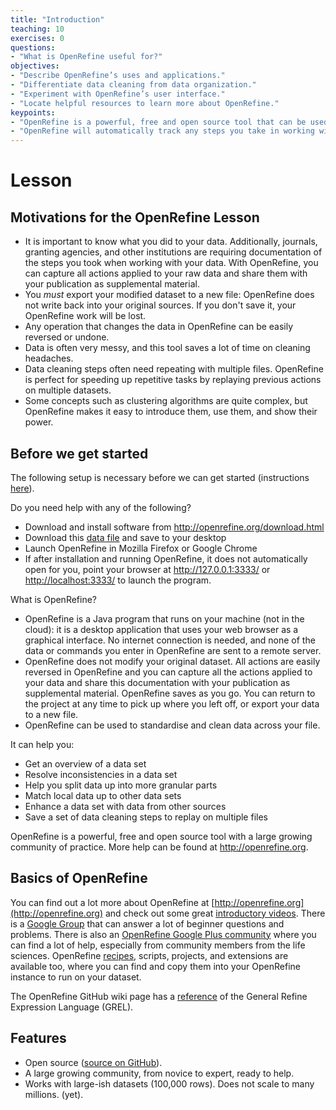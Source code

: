 ```yaml
---
title: "Introduction"
teaching: 10
exercises: 0
questions:
- "What is OpenRefine useful for?"
objectives:
- "Describe OpenRefine’s uses and applications."
- "Differentiate data cleaning from data organization."
- "Experiment with OpenRefine’s user interface."
- "Locate helpful resources to learn more about OpenRefine."
keypoints:
- "OpenRefine is a powerful, free and open source tool that can be used for data cleaning."
- "OpenRefine will automatically track any steps you take in working with your data."
---
```


# Lesson

## Motivations for the OpenRefine Lesson


- It is important to know what you did to your data. Additionally, journals,
  granting agencies, and other institutions are requiring documentation of the
  steps you took when working with your data. With OpenRefine, you can capture
  all actions applied to your raw data and share them with your publication as
  supplemental material.
- You *must* export your modified dataset to a new file: OpenRefine does not
  write back into your original sources. If you don't save it, your OpenRefine
  work will be lost.
- Any operation that changes the data in OpenRefine can be easily reversed or
  undone.
- Data is often very messy, and this tool saves a lot of time on cleaning
  headaches.
- Data cleaning steps often need repeating with multiple files. OpenRefine is
  perfect for speeding up repetitive tasks by replaying previous actions on
  multiple datasets.
- Some concepts such as clustering algorithms are quite complex, but OpenRefine
  makes it easy to introduce them, use them, and show their power.
 
## Before we get started


The following setup is necessary before we can get started (instructions [here](../setup.html)).

Do you need help with any of the following?

- Download and install software from <http://openrefine.org/download.html>
- Download this [data file](https://ndownloader.figshare.com/files/7823341) and save to your desktop
- Launch OpenRefine in Mozilla Firefox or Google Chrome
- If after installation and running OpenRefine, it does not automatically open for you, point your browser at <http://127.0.0.1:3333/> or <http://localhost:3333/> to launch the program.


What is OpenRefine?

  - OpenRefine is a Java program that runs on your machine (not in the cloud): it is a desktop application that uses your web browser as a graphical interface. No internet connection is needed, and none of the data or commands you enter in OpenRefine are sent to a remote server.
  - OpenRefine does not modify your original dataset. All actions are easily reversed in OpenRefine and you can capture all the actions applied to your data and share this documentation with your publication as supplemental material. OpenRefine saves as you go. You can return to the project at any time to pick up where you left off, or export your data to a new file.
 - OpenRefine can be used to standardise and clean data across your file.
    
It can help you:

- Get an overview of a data set
- Resolve inconsistencies in a data set
- Help you split data up into more granular parts
- Match local data up to other data sets
- Enhance a data set with data from other sources
- Save a set of data cleaning steps to replay on multiple files


OpenRefine is a powerful, free and open source tool with a large growing community of practice. More help can be found at <http://openrefine.org>.



## Basics of OpenRefine

You can find out a lot more about OpenRefine at [http://openrefine.org](http://openrefine.org) and check out some great [introductory videos](https://www.youtube.com/channel/UCqwSVsJ8CWD9pQUZDbJC1ew). There is a [Google Group](https://groups.google.com/forum/?hl=en#!forum/openrefine) that can answer a lot of beginner questions and problems. There is also an [OpenRefine Google Plus community](https://plus.google.com/communities/117280693504889048168) where you can find a lot of help, especially from community members from the life sciences. OpenRefine [recipes](https://github.com/OpenRefine/OpenRefine/wiki/Recipes), scripts, projects, and extensions are available too, where you can find and copy them into your OpenRefine instance to run on your dataset.

The OpenRefine GitHub wiki page has a [reference](https://github.com/OpenRefine/OpenRefine/wiki/GREL-Functions) of the General Refine Expression Language (GREL).

## Features

* Open source ([source on GitHub](https://github.com/OpenRefine/OpenRefine)).
* A large growing community, from novice to expert, ready to help.
* Works with large-ish datasets (100,000 rows). Does not scale to many millions. (yet).

